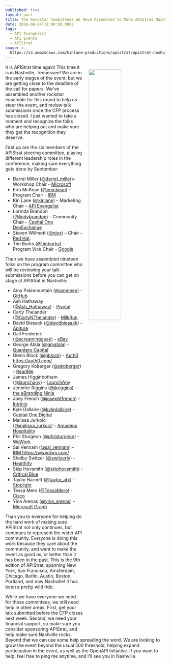 ```yaml
---
published: true
layout: post
title: The Rockstar Committees We Have Assembled To Make APIStrat Nashville Rock!!
date: 2018-06-04T11:00:00.000Z
tags:
  - API Evangelist
  - API Events
  - APIStrat
image: >-
  https://s3.amazonaws.com/kinlane-productions/apistrat/apistrat-nashville-header.jpg
---
```

<p><img src="{{ page.image }}" width="45%" align="right" style="padding: 15px;" /></p>It is APIStrat time again! This time it is in Nashville, Tennessee! We are in the early stages of the event, but we are getting close to the deadline of the call for papers. We've assembled another rockstar ensemble for this round to help us steer the event, and review talk submissions once the CFP process has closed. I just wanted to take a moment and recognize the folks who are helping out and make sure they get the recognition they deserve.

First up are the six members of the APIStrat steering committee, playing different leadership roles in the conference, making sure everything gets done by September:

- Darrel Miller (<a href="https://twitter.com/darrel_miller">@darrel_miller</a>)– Workshop Chair - <a href="https://www.microsoft.com">Microsoft</a>
- Erin McKean (<a href="https://twitter.com/emckean">@emckean</a>) – Program Chair - <a href="https://www.ibm.com/">IBM</a>
- Kin Lane (<a href="https://twitter.com/kinlane">@kinlane</a>) – Marketing Chair - <a href="https://apievangelist.com">API Evangelist</a>
- Lorinda Brandon (<a href="https://twitter.com/lindybrandon">@lindybrandon</a>) – Community Chair - <a href="https://developer.capitalone.com/">Capital One DevExchange</a>
- Steven Willmott (<a href="https://twitter.com/njyx">@njyx</a>) – Chair - <a href="https://www.redhat.com">Red Hat</a>.
- Tim Burks (<a href="https://twitter.com/timburks">@timburks</a>) – Program Vice Chair - <a href="https://www.google.com/">Google</a>

Then we have assembled nineteen folks on the program committee who will be reviewing your talk submissions before you can get on stage at APIStrat in Nashville:

- Amy Palamountain (<a href="https://twitter.com/ammeep">@ammeep</a>) - <a href="https://github.com/">GitHub</a>
- Ash Hathaway (<a href="https://twitter.com/Ash_Hathaway">@Ash_Hathaway</a>) - <a href="https://pivotal.io/">Pivotal</a>
- Carly Thelander (<a href="https://twitter.com/CarlyNThelander">@CarlyNThelander</a>) - <a href="https://localmilkrun.com/">MilkRun</a>
- David Biesack (<a href="https://twitter.com/davidbiesack">@davidbiesack</a>) - <a href="https://www.apiture.com/">Apiture</a>
- Gail Frederick (<a href="https://twitter.com/screaminggeek">@screaminggeek</a>) - <a href="https://www.ebay.com/">eBay</a>
- George Atala (<a href="https://twitter.com/gmatala">@gmatala</a>) - <a href="https://quanterocapital.com/">Quantero Capital</a>
- Glenn Block (<a href="https://twitter.com/gblock">@gblock</a>) - <a href="">Auth0 https://auth0.com/
- Gregory Koberger (<a href="https://twitter.com/gkoberger">@gkoberger</a>) - <a href="https://readme.io/">ReadMe</a>
- James Higginbotham (<a href="https://twitter.com/launchany">@launchany</a>) - <a href="https://launchany.com">LaunchAny</a>
- Jennifer Riggins (<a href="https://twitter.com/jkriggins">@jkriggins</a>) - <a href="http://ebranding.ninja/">the eBranding Ninja</a>
- Joey French (<a href="https://twitter.com/josephtfrench">@josephtfrench</a>) - <a href="https://intrinio.com/">Intrinio</a>
- Kyle Dallaire (<a href="https://twitter.com/kyledallaire">@kyledallaire</a>) - <a href="https://recruitingdigital.capitalone.com/">Capital One Digital</a>
- Melissa Jurkoic (<a href="https://twitter.com/melissa_jurkoic">@melissa_jurkoic</a>) - <a href="https://www.amadeus-hospitality.com/">Amadeus Hospitality</a>
- Phil Sturgeon (<a href="https://twitter.com/philsturgeon">@philsturgeon</a>) - <a href="https://www.wework.com">WeWork</a>
- Sai Vennam (<a href="https://twitter.com/sai_vennam">@sai_vennam</a>) - <a href="">IBM https://www.ibm.com/
- Shelby Switzer (<a href="https://twitter.com/switzerly">@switzerly</a>) - <a href="https://www.healthify.us/">Healthify</a>
- Skip Hovsmith (<a href="https://twitter.com/skiphovsmith">@skiphovsmith</a>) - <a href="https://www.approov.io">Critical Blue</a>
- Taylor Barnett (<a href="https://twitter.com/taylor_atx">@taylor_atx</a>) - <a href="https://stoplight.io/">Stoplight</a>
- Tessa Mero (<a href="https://twitter.com/TessaMero">@TessaMero</a>) - <a href="https://www.cisco.com/">Cisco</a>
- Yina Arenas (<a href="https://twitter.com/yina_arenas">@yina_arenas</a>) - <a href="https://developer.microsoft.com/en-us/graph">Microsoft Graph</a>

Than you to everyone for helping do the hard work of making sure APIStrat not only continues, but continues to represent the wider API community. Everyone is doing this work because they care about the community, and want to make the event as good as, or better than it has been in the past. This is the 9th edition of APIStrat, spanning New York, San Francisco, Amsterdam, Chicago, Berlin, Austin, Boston, Portland, and now Nashville! It has been a pretty wild ride.

While we have everyone we need for these committees, we still need help in other areas. First, get your talk submitted before the CFP closes next week. Second, we need your financial support, so make sure you consider sponsoring APIStrat, and help make sure Nashville rocks. Beyond that we can use some help spreading the word. We are looking to grow the event beyond the usual 500 threshold, helping expand participation in the event, as well as the OpenAPI Initiative. If you want to help, feel free to ping me anytime, and I'll see you in Nashville.
